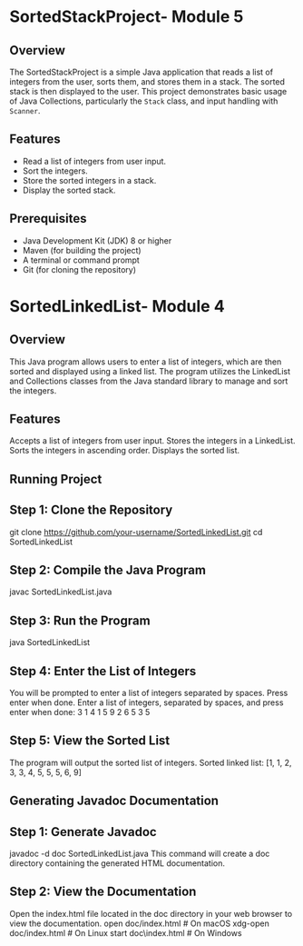 # SortedStackProject- Module 5

## Overview

The SortedStackProject is a simple Java application that reads a list of integers from the user, sorts them, and stores them in a stack. The sorted stack is then displayed to the user. This project demonstrates basic usage of Java Collections, particularly the `Stack` class, and input handling with `Scanner`.

## Features

- Read a list of integers from user input.
- Sort the integers.
- Store the sorted integers in a stack.
- Display the sorted stack.

## Prerequisites

- Java Development Kit (JDK) 8 or higher
- Maven (for building the project)
- A terminal or command prompt
- Git (for cloning the repository)

# SortedLinkedList- Module 4
## Overview 
This Java program allows users to enter a list of integers, which are then sorted and displayed using a linked list. The program utilizes the LinkedList and Collections classes from the Java standard library to manage and sort the integers.

## Features

Accepts a list of integers from user input.
Stores the integers in a LinkedList.
Sorts the integers in ascending order.
Displays the sorted list.

## Running Project
## Step 1: Clone the Repository
git clone https://github.com/your-username/SortedLinkedList.git
cd SortedLinkedList
## Step 2: Compile the Java Program
javac SortedLinkedList.java
## Step 3: Run the Program
java SortedLinkedList
## Step 4: Enter the List of Integers
You will be prompted to enter a list of integers separated by spaces. Press enter when done.
Enter a list of integers, separated by spaces, and press enter when done:
3 1 4 1 5 9 2 6 5 3 5
## Step 5: View the Sorted List
The program will output the sorted list of integers.
Sorted linked list: [1, 1, 2, 3, 3, 4, 5, 5, 5, 6, 9]

## Generating Javadoc Documentation
## Step 1: Generate Javadoc

javadoc -d doc SortedLinkedList.java
This command will create a doc directory containing the generated HTML documentation.

## Step 2: View the Documentation
Open the index.html file located in the doc directory in your web browser to view the documentation.
open doc/index.html  # On macOS
xdg-open doc/index.html  # On Linux
start doc\index.html  # On Windows

